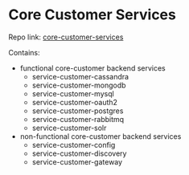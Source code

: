 # Core Customer Services

Repo link: [core-customer-services](https://bitbucket.org/softhlon/core-customer-services)

Contains:

- functional core-customer backend services
    - service-customer-cassandra
    - service-customer-mongodb
    - service-customer-mysql    
    - service-customer-oauth2    
    - service-customer-postgres    
    - service-customer-rabbitmq   
    - service-customer-solr                           
- non-functional core-customer backend services
    - service-customer-config
    - service-customer-discovery
    - service-customer-gateway